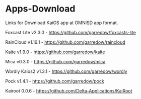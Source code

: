 # Apps-Download
Links for Download KaiOS app at OMNISD app format.

Foxcast Lite v2.3.0 - https://github.com/garredow/foxcasts-lite

RainCloud v1.16.1 - https://github.com/garredow/raincloud

Kaite v1.9.0 - https://github.com/garredow/kaite

Mica v0.3.0 - https://github.com/garredow/mica

Wordly Kaios2 v1.3.1 - https://github.com/garredow/wordly

Pock v1.4.1 - https://github.com/garredow/pock

Kairoot 0.0.6 - https://github.com/Delta-Applications/KaiRoot
